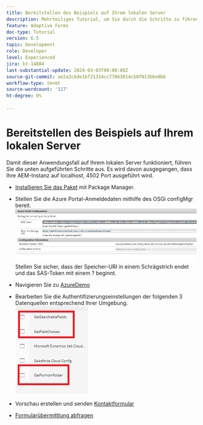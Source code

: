 ```yaml
---
title: Bereitstellen des Beispiels auf Ihrem lokalen Server
description: Mehrteiliges Tutorial, um Sie durch die Schritte zu führen, die für die Abfrage von Formularübermittlungen im Azure Portal erforderlich sind
feature: Adaptive Forms
doc-type: Tutorial
version: 6.5
topic: Development
role: Developer
level: Experienced
jira: kt-14884
last-substantial-update: 2024-03-03T00:00:00Z
source-git-commit: ae2a2cbde1bf21314cc77863014cb0f013b6e0bb
workflow-type: tm+mt
source-wordcount: '117'
ht-degree: 0%

---
```


# Bereitstellen des Beispiels auf Ihrem lokalen Server

Damit dieser Anwendungsfall auf Ihrem lokalen Server funktioniert, führen Sie die unten aufgeführten Schritte aus. Es wird davon ausgegangen, dass Ihre AEM-Instanz auf localhost, 4502 Port ausgeführt wird.

* [Installieren Sie das Paket](assets/azuredemo.all-1.0.0-SNAPSHOT.zip) mit Package Manager.

* Stellen Sie die Azure Portal-Anmeldedaten mithilfe des OSGi configMgr bereit.
  ![azure-portal](assets/azure-portal-config.png)
Stellen Sie sicher, dass der Speicher-URI in einem Schrägstrich endet und das SAS-Token mit einem ? beginnt.
* Navigieren Sie zu [AzureDemo](http://localhost:4502/libs/fd/fdm/gui/components/admin/fdmcloudservice/fdm.html/conf/azuredemo)

* Bearbeiten Sie die Authentifizierungseinstellungen der folgenden 3 Datenquellen entsprechend Ihrer Umgebung.
  ![data-sources](assets/fdm-data-sources.png)

* Vorschau erstellen und senden [Kontaktformular](http://localhost:4502/content/dam/formsanddocuments/azureportal/contactus/jcr:content?wcmmode=disabled)

* [Formularübermittlung abfragen](http://localhost:4502/content/dam/formsanddocuments/azureportal/queryformsubmissions/jcr:content?wcmmode=disabled)

